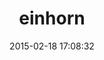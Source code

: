 ---
layout: post
title:  "einhorn"
repo:   "stripe/einhorn"
date:   2015-02-18 17:08:32
gemurl: https://github.com/stripe/einhorn
---